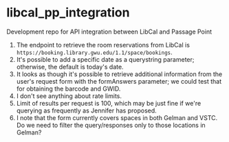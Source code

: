 # libcal_pp_integration
Development repo for API integration between LibCal and Passage Point

1. The endpoint to retrieve the room reservations from LibCal is `https://booking.library.gwu.edu/1.1/space/bookings`. 
2. It's possible to add a specific date as a querystring parameter; otherwise, the default is today's date.
3. It looks as though it's possible to retrieve additional information from the user's request form with the formAnswers parameter; we could test that for obtaining the barcode and GWID.
4. I don't see anything about rate limits. 
5. Limit of results per request is 100, which may be just fine if we're querying as frequently as Jennifer has proposed.
6. I note that the form currently covers spaces in both Gelman and VSTC. Do we need to filter the query/responses only to those locations in Gelman?
